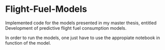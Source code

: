 # Flight-Fuel-Models
Implemented code for the models presented in my master thesis, entitled Development of predictive flight fuel consumption models.

In order to run the models, one just have to use the appropiate notebook in function of the model.
